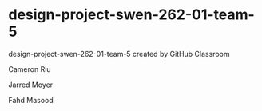 # design-project-swen-262-01-team-5
design-project-swen-262-01-team-5 created by GitHub Classroom

Cameron Riu

Jarred Moyer

Fahd Masood
